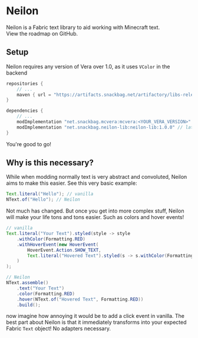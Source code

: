 # Neilon

Neilon is a Fabric text library to aid working with Minecraft text.\
View the roadmap on GitHub.

## Setup

Neilon requires any version of Vera over 1.0, as it uses `VColor` in the backend

```groovy
repositories {
    // ...
    maven { url = "https://artifacts.snackbag.net/artifactory/libs-release/" }
}

dependencies {
    // ...
    modImplementation "net.snackbag.mcvera:mcvera:<YOUR_VERA_VERSION>"
    modImplementation "net.snackbag.neilon-lib:neilon-lib:1.0.0" // latest version
}
```

You're good to go!

## Why is this necessary?

While when modding normally text is very abstract and convoluted, Neilon aims to make this easier. See this very basic
example:

```java
Text.literal("Hello"); // vanilla
NText.of("Hello"); // Neilon
```

Not much has changed. But once you get into more complex stuff, Neilon will make your life tons and tons easier. Such as
colors and hover events!

```java
// vanilla
Text.literal("Your Text").styled(style -> style
    .withColor(Formatting.RED)
    .withHoverEvent(new HoverEvent(
        HoverEvent.Action.SHOW_TEXT,
        Text.literal("Hovered Text").styled(s -> s.withColor(Formatting.RED)))
    )
);

// Neilon
NText.assemble()
    .text("Your Text")
    .color(Formatting.RED)
    .hover(NText.of("Hovered Text", Formatting.RED))
    .build();
```

now imagine how annoying it would be to add a click event in vanilla. The best part about Neilon is that it immediately
transforms into your expected Fabric `Text` object! No adapters necessary.
